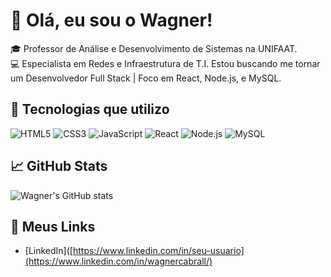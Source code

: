 # 👋 Olá, eu sou o Wagner!

🎓 Professor de Análise e Desenvolvimento de Sistemas na UNIFAAT.  
💻 Especialista em Redes e Infraestrutura de T.I. Estou buscando me tornar um Desenvolvedor Full Stack | Foco em React, Node.js, e MySQL.  

## 🧰 Tecnologias que utilizo
![HTML5](https://img.shields.io/badge/-HTML5-E34F26?style=flat&logo=html5&logoColor=white)
![CSS3](https://img.shields.io/badge/-CSS3-1572B6?style=flat&logo=css3&logoColor=white)
![JavaScript](https://img.shields.io/badge/-JavaScript-black?style=flat-square&logo=javascript)
![React](https://img.shields.io/badge/-React-black?style=flat-square&logo=react)
![Node.js](https://img.shields.io/badge/-Node.js-black?style=flat-square&logo=node.js)
![MySQL](https://img.shields.io/badge/-MySQL-black?style=flat-square&logo=mysql)

## 📈 GitHub Stats
![Wagner's GitHub stats](https://github-readme-stats.vercel.app/api?username=wagnercabral&show_icons=true&theme=tokyonight)

## 🔗 Meus Links
- [LinkedIn]([https://www.linkedin.com/in/seu-usuario](https://www.linkedin.com/in/wagnercabrall/)
